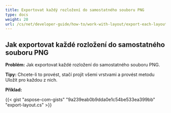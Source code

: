 ```yaml
---
title: Exportovat každý rozložení do samostatného souboru PNG
type: docs
weight: 20
url: /cs/net/developer-guide/how-to/work-with-layout/export-each-layout-in-separate-png-file/
---
```



## **Jak exportovat každé rozložení do samostatného souboru PNG**

**Problém:** Jak exportovat každé rozložení do samostatného souboru PNG.

**Tipy:** Chcete-li to provést, stačí projít všemi vrstvami a provést metodu Uložit pro každou z nich.

**Příklad:**

{{< gist "aspose-com-gists" "9a239eab0b9dda0e1c54be533ea399bb" "export-layout.cs" >}}
